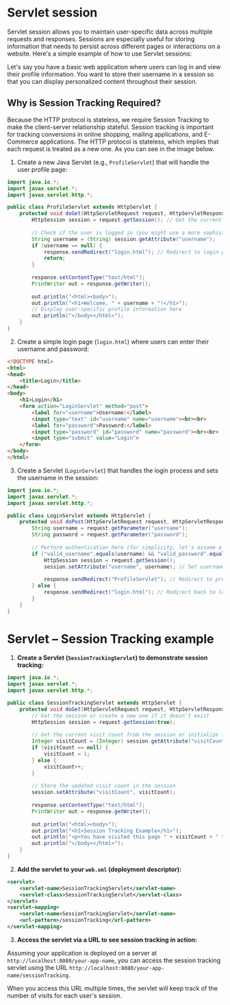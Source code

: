 # Servlet session

Servlet session allows you to maintain user-specific data across multiple requests and responses. Sessions are especially useful for storing information that needs to persist across different pages or interactions on a website. Here's a simple example of how to use Servlet sessions:

Let's say you have a basic web application where users can log in and view their profile information. You want to store their username in a session so that you can display personalized content throughout their session.

## Why is Session Tracking Required?

Because the HTTP protocol is stateless, we require Session Tracking to make the client-server relationship stateful.
Session tracking is important for tracking conversions in online shopping, mailing applications, and E-Commerce applications.
The HTTP protocol is stateless, which implies that each request is treated as a new one. As you can see in the image below.


1. Create a new Java Servlet (e.g., `ProfileServlet`) that will handle the user profile page:

```java
import java.io.*;
import javax.servlet.*;
import javax.servlet.http.*;

public class ProfileServlet extends HttpServlet {
    protected void doGet(HttpServletRequest request, HttpServletResponse response) throws ServletException, IOException {
        HttpSession session = request.getSession(); // Get the current session or create a new one
        
        // Check if the user is logged in (you might use a more sophisticated login mechanism)
        String username = (String) session.getAttribute("username");
        if (username == null) {
            response.sendRedirect("login.html"); // Redirect to login page if not logged in
            return;
        }
        
        response.setContentType("text/html");
        PrintWriter out = response.getWriter();
        
        out.println("<html><body>");
        out.println("<h1>Welcome, " + username + "!</h1>");
        // Display user-specific profile information here
        out.println("</body></html>");
    }
}
```

2. Create a simple login page (`login.html`) where users can enter their username and password:

```html
<!DOCTYPE html>
<html>
<head>
    <title>Login</title>
</head>
<body>
    <h1>Login</h1>
    <form action="LoginServlet" method="post">
        <label for="username">Username:</label>
        <input type="text" id="username" name="username"><br><br>
        <label for="password">Password:</label>
        <input type="password" id="password" name="password"><br><br>
        <input type="submit" value="Login">
    </form>
</body>
</html>
```

3. Create a Servlet (`LoginServlet`) that handles the login process and sets the username in the session:

```java
import java.io.*;
import javax.servlet.*;
import javax.servlet.http.*;

public class LoginServlet extends HttpServlet {
    protected void doPost(HttpServletRequest request, HttpServletResponse response) throws ServletException, IOException {
        String username = request.getParameter("username");
        String password = request.getParameter("password");
        
        // Perform authentication here (for simplicity, let's assume a valid username/password)
        if ("valid_username".equals(username) && "valid_password".equals(password)) {
            HttpSession session = request.getSession();
            session.setAttribute("username", username); // Set username in the session
            
            response.sendRedirect("ProfileServlet"); // Redirect to profile page
        } else {
            response.sendRedirect("login.html"); // Redirect back to login page on failed login
        }
    }
}
```
# Servlet – Session Tracking example

1. **Create a Servlet (`SessionTrackingServlet`) to demonstrate session tracking:**

```java
import java.io.*;
import javax.servlet.*;
import javax.servlet.http.*;

public class SessionTrackingServlet extends HttpServlet {
    protected void doGet(HttpServletRequest request, HttpServletResponse response) throws ServletException, IOException {
        // Get the session or create a new one if it doesn't exist
        HttpSession session = request.getSession(true);
        
        // Get the current visit count from the session or initialize it
        Integer visitCount = (Integer) session.getAttribute("visitCount");
        if (visitCount == null) {
            visitCount = 1;
        } else {
            visitCount++;
        }
        
        // Store the updated visit count in the session
        session.setAttribute("visitCount", visitCount);
        
        response.setContentType("text/html");
        PrintWriter out = response.getWriter();
        
        out.println("<html><body>");
        out.println("<h1>Session Tracking Example</h1>");
        out.println("<p>You have visited this page " + visitCount + " times.</p>");
        out.println("</body></html>");
    }
}
```

2. **Add the servlet to your `web.xml` (deployment descriptor):**

```xml
<servlet>
    <servlet-name>SessionTrackingServlet</servlet-name>
    <servlet-class>SessionTrackingServlet</servlet-class>
</servlet>
<servlet-mapping>
    <servlet-name>SessionTrackingServlet</servlet-name>
    <url-pattern>/sessionTracking</url-pattern>
</servlet-mapping>
```

3. **Access the servlet via a URL to see session tracking in action:**

Assuming your application is deployed on a server at `http://localhost:8080/your-app-name`, you can access the session tracking servlet using the URL `http://localhost:8080/your-app-name/sessionTracking`.

When you access this URL multiple times, the servlet will keep track of the number of visits for each user's session.


